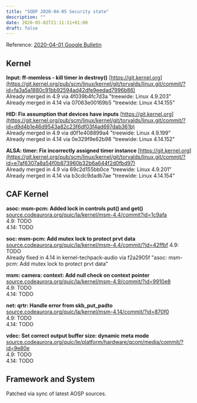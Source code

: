 ```yaml
---
title: "SODP 2020-04-05 Security state"
description: ""
date: 2020-05-02T21:11:11+01:00
draft: false
---
```


Reference: [2020-04-01 Google Bulletin][bulletin]

## Kernel

**Input: ff-memless - kill timer in destroy()**
[https://git.kernel.org](https://git.kernel.org/pub/scm/linux/kernel/git/torvalds/linux.git/commit/?id=fa3a5a1880c91bb92594ad42dfe9eedad7996b86)  
Already merged in 4.9 via 4f039b4fc7d3a "treewide: Linux 4.9.203"  
Already merged in 4.14 via 07063e00169b5 "treewide: Linux 4.14.155"

**HID: Fix assumption that devices have inputs**
[https://git.kernel.org](https://git.kernel.org/pub/scm/linux/kernel/git/torvalds/linux.git/commit/?id=d9d4b1e46d9543a82c23f6df03f4ad697dab361b)  
Already merged in 4.9 via d0f1e408899a4 "treewide: Linux 4.9.199"  
Already merged in 4.14 via 0e329f9e62b98 "treewide: Linux 4.14.152"

**ALSA: timer: Fix incorrectly assigned timer instance**
[https://git.kernel.org](https://git.kernel.org/pub/scm/linux/kernel/git/torvalds/linux.git/commit/?id=e7af6307a8a54f0b873960b32b6a644f2d0fbd97)  
Already merged in 4.9 via 69c2d155bb0ce "treewide: Linux 4.9.201"  
Already merged in 4.14 via b3cdc9dadb7ae "treewide: Linux 4.14.154"

## CAF Kernel

**asoc: msm-pcm: Added lock in controls put() and get()**
[source.codeaurora.org/quic/la/kernel/msm-4.4/commit?id=1c9afa](https://source.codeaurora.org/quic/la/kernel/msm-4.4/commit?id=1c9afab264e3cafa461d746e9dcfd3c0487754cb)  
4.9: TODO  
4.14: TODO

**soc: msm-pcm: Add mutex lock to protect prvt data**
[source.codeaurora.org/quic/la/kernel/msm-4.4/commit/?id=42ffbf](https://source.codeaurora.org/quic/la/kernel/msm-4.4/commit/?id=42ffbf03ec54dc14824d078f36c350b24c217f8d)
4.9: TODO  
Already fixed in 4.14 in kernel-techpack-audio via f2a2905f "asoc: msm-pcm: Add mutex lock to protect prvt data"

**msm: camera: context: Add null check on context pointer**
[source.codeaurora.org/quic/la/kernel/msm-4.9/commit/?id=9910e8](https://source.codeaurora.org/quic/la/kernel/msm-4.9/commit/?id=9910e89b27224fbddbf7d15d307597e13d9b9258)  
4.9: TODO  
4.14: TODO

**net: qrtr: Handle error from skb_put_padto**
[source.codeaurora.org/quic/la/kernel/msm-4.14/commit/?id=870f0](https://source.codeaurora.org/quic/la/kernel/msm-4.14/commit/?id=870f0ba0fc05bc6ebac1486b39dc9d94c993eafb)  
4.9: TODO  
4.14: TODO

**vdec: Set correct output buffer size: dynamic meta mode**
[source.codeaurora.org/quic/le/platform/hardware/qcom/media/commit/?id=9e80e](https://source.codeaurora.org/quic/le/platform/hardware/qcom/media/commit/?id=9e80e1db4b56b42f9150d4d51166560d10839f5f)  
4.9: TODO  
4.14: TODO

## Framework and System
Patched via sync of latest AOSP sources.

[bulletin]: https://source.android.com/security/bulletin/2020-04-01
